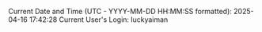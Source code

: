 Current Date and Time (UTC - YYYY-MM-DD HH:MM:SS formatted): 2025-04-16 17:42:28
Current User's Login: luckyaiman

